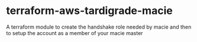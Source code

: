 # terraform-aws-tardigrade-macie

A terraform module to create the handshake role needed by macie and then to setup the account as a member of your macie master
